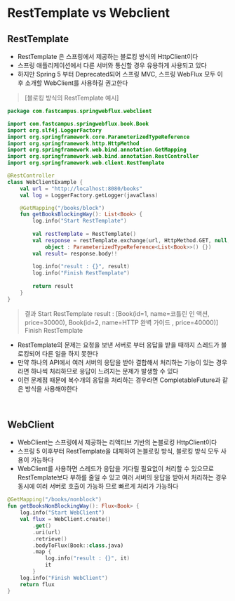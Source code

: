 # RestTemplate vs Webclient

## RestTemplate

- RestTemplate 은 스프링에서 제공하는 블로킹 방식의 HttpClient이다
- 스프링 애플리케이션에서 다른 서버와 통신할 경우 유용하게 사용되고 있다
- 하지만 Spring 5 부터 Deprecated되어 스프링 MVC, 스프링 WebFlux 모두 이후 소개할 WebClient를 사용하길 권고한다

> [블로킹 방식의 RestTemplate 예시]
```kotlin
package com.fastcampus.springwebflux.webclient

import com.fastcampus.springwebflux.book.Book
import org.slf4j.LoggerFactory
import org.springframework.core.ParameterizedTypeReference
import org.springframework.http.HttpMethod
import org.springframework.web.bind.annotation.GetMapping
import org.springframework.web.bind.annotation.RestController
import org.springframework.web.client.RestTemplate

@RestController
class WebClientExample {
    val url = "http://localhost:8080/books"
    val log = LoggerFactory.getLogger(javaClass)

    @GetMapping("/books/block")
    fun getBooksBlockingWay(): List<Book> {
        log.info("Start RestTemplate")
        
        val restTemplate = RestTemplate()
        val response = restTemplate.exchange(url, HttpMethod.GET, null,
            object : ParameterizedTypeReference<List<Book>>() {})
        val result= response.body!!
        
        log.info("result : {}", result)
        log.info("Finish RestTemplate")
        
        return result
    }
}
```

> 결과
> Start RestTemplate
> result : [Book(id=1, name=코틀린 인 액션, price=30000), Book(id=2, name=HTTP 완벽 가이드 , price=40000)]
> Finish RestTemplate

- RestTemplate의 문제는 요청을 보낸 서버로 부터 응답을 받을 때까지 스레드가 블로킹되어 다른 일을 하지 못한다
- 만약 하나의 API에서 여러 서버의 응답을 받아 결합해서 처리하는 기능이 있는 경우라면 하나씩 처리하므로 응답이 느려지는 문제가 발생할 수 있다
- 이런 문제점 때문에 복수개의 응답을 처리하는 경우라면 CompletableFuture과 같은 방식을 사용해야한다

<br/>

## WebClient

- WebClient는 스프링에서 제공하는 리액티브 기반의 논블로킹 HttpClient이다
- 스프링 5 이후부터 RestTemplate을 대체하여 논블로킹 방식, 블로킹 방식 모두 사용이 가능하다
- WebClient를 사용하면 스레드가 응답을 기다릴 필요없이 처리할 수 있으므로 RestTemplate보다 부하를 줄일 수 있고 여러 서버의 응답을 받아서 처리하는 경우 동시에 여러 서버로 호출이 가능하 므로 빠르게 처리가 가능하다

```kotlin
@GetMapping("/books/nonblock")
fun getBooksNonBlockingWay(): Flux<Book> {
    log.info("Start WebClient")
    val flux = WebClient.create()
        .get()
        .uri(url)
        .retrieve()
        .bodyToFlux(Book::class.java)
        .map {
            log.info("result : {}", it)
            it
        }
    log.info("Finish WebClient")
    return flux
}
```

